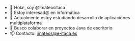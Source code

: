 - 👋 Hola!, soy @imateositaca
- 👀 Estoy interesad@ en informática
- 🌱 Actualmente estoy estudiando desarrollo de aplicaciones multiplataforma
- 💞️ Busco colaborar en proyectos Java de escritorio
- 📫 Contacto: imateos@e-itaca.es

